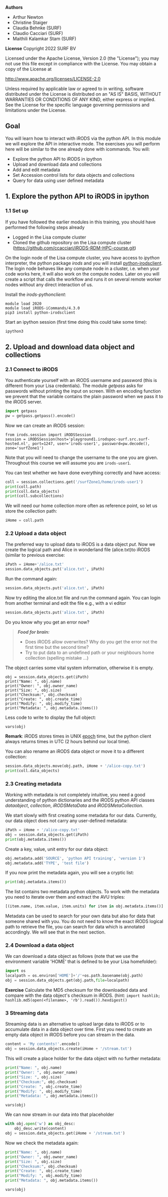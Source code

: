 **Authors**
- Arthur Newton 
- Christine Staiger 
- Claudia Behnke (SURF)
- Claudio Cacciari (SURF)
- Maithili Kalamkar Stam (SURF)

**License**
Copyright 2022 SURF BV

Licensed under the Apache License, Version 2.0 (the "License"); you may not use this file except in compliance with the License. You may obtain a copy of the License at

http://www.apache.org/licenses/LICENSE-2.0

Unless required by applicable law or agreed to in writing, software distributed under the License is distributed on an "AS IS" BASIS, WITHOUT WARRANTIES OR CONDITIONS OF ANY KIND, either express or implied. See the License for the specific language governing permissions and limitations under the License.

## Goal
You will learn how to interact with iRODS via the python API. In this module we will explore the API in interactive mode. The exercises you will perform here will be similar to the one already done with icommands. You will:

- Explore the python API to iRODS in ipython
- Upload and download data and collections
- Add and edit metadata
- Set Accession control lists for data objects and collections
- Query for data using user defined metadata

## 1. Explore the python API to iRODS in ipython

### 1.1 Set up

If you have followed the earlier modules in this training, you should have performed the following steps already 

- Logged in the Lisa compute cluster
- Cloned the github repository on the Lisa compute cluster (https://github.com/ccacciari/iRODS-RDM-HPC-course.git)

On the login node of the Lisa compute cluster, you have access to *ipython* interpreter, the python package *irods* and you will install [python-irodsclient](https://github.com/irods/python-irodsclient). The login node behaves like any compute node in a cluster, i.e. when your code works here, it will also work on the compute nodes. Later on you will create a script that calls the workflow and runs it on several remote worker nodes without any direct interaction of us.


Install the *irods-pythonclient*:

```
module load 2020
module load iRODS-iCommands/4.3.0
pip3 install python-irodsclient
```

Start an ipython session (first time doing this could take some time):

```sh
ipython3
```

## 2. Upload and download data object and collections

### 2.1 Connect to iRODS
You authenticate yourself with an iRODS username and password (this is different from your Lisa credentials). The module *getpass* asks for passwords without printing the input on screen. With en encoding function we prevent that the variable contains the plain password when we pass it to the iRODS server.

```py
import getpass
pw = getpass.getpass().encode()
```
Now we can create an iRODS session:
```
from irods.session import iRODSSession
session = iRODSSession(host='playground1.irodspoc-surf.src.surf-hosted.nl', port=1247, user='irods-user1', password=pw.decode(), zone='surfZone1')
```

Note that you will need to change the username to the one you are given. Throughout this course we will assume you are `irods-user1`. 

You can test whether we have done everything correctly and have access:

```py
coll = session.collections.get('/surfZone1/home/irods-user1')
print(coll.path)
print(coll.data_objects)
print(coll.subcollections)
```

We will need our home collection more often as reference point, so let us store the collection path:

```py
iHome = coll.path
```
 
### 2.2 Upload a data object
The preferred way to upload data to iRODS is a data object *put*. Now we create the logical path and Alice in wonderland file (alice.txt)to iRODS (similar to previous exercise:

```py
iPath = iHome+'/alice.txt'
session.data_objects.put('alice.txt', iPath)
```

Run the command again:

```py
session.data_objects.put('alice.txt', iPath)
```
Now try editing the alice.txt file and run the command again. You can login from another terminal and edit the file e.g., with a vi editor


```py
session.data_objects.put('alice.txt', iPath)
```
Do you know why you get an error now?

> **_Food for brain:_**
>
> * Does iRODS allow overwrites? Why do you get the error not the first time but the second time?
> * Try to put data to an undefined path or your neighbours home collection (spelling mistake ...)


The object carries some vital system information, otherwise it is empty. 

```
obj = session.data_objects.get(iPath)
print("Name: ", obj.name)
print("Owner: ", obj.owner_name)
print("Size: ", obj.size)
print("Checksum:", obj.checksum)
print("Create: ", obj.create_time)
print("Modify: ", obj.modify_time)
print("Metadata: ", obj.metadata.items())
```

Less code to write to display the full object:
```
vars(obj)
```

**Remark**: iRODS stores times in UNIX [epoch](https://en.wikipedia.org/wiki/Unix_time) time, but the python client always returns times in UTC (2 hours behind our local time).

You can also rename an iRODS data object or move it to a different collection:

```py
session.data_objects.move(obj.path, iHome + '/alice-copy.txt')
print(coll.data_objects)
```

### 2.3 Creating metadata
Working with metadata is not completely intuitive, you need a good understanding of python dictionaries and the iRODS python API classes *dataobject*, *collection*, *iRODSMetaData* and *iRODSMetaCollection*.

We start slowly with first creating some metadata for our data. 
Currently, our data object does not carry any user-defined metadata:

```py
iPath = iHome + '/alice-copy.txt'
obj = session.data_objects.get(iPath)
print(obj.metadata.items())
```

Create a key, value, unit entry for our data object:

```py
obj.metadata.add('SOURCE', 'python API training', 'version 1')
obj.metadata.add('TYPE', 'test file')
```
If you now print the metadata again, you will see a cryptic list:

```py
print(obj.metadata.items())
```
The list contains two metadata python objects.
To work with the metadata you need to iterate over them and extract the AVU triples:

```py
[(item.name, item.value, item.units) for item in obj.metadata.items()]
```
Metadata can be used to search for your own data but also for data that someone shared with you. You do not need to know the exact iRODS logical path to retrieve the file, you can search for data which is annotated accordingly. We will see that in the next section.

<!--
**Watch out:** If you do another `data_object.put` you will overwrite not only the bitstream but also all metadata. User-defined metadata will be set to empty.
-->

### 2.4 Download a data object
We can download a data object as follows (note that we use the environment variable 'HOME' that is defined to be your Lisa homefolder):

```py
import os
localpath = os.environ['HOME']+'/'+os.path.basename(obj.path)
obj = session.data_objects.get(obj.path,file=localpath)
```

**Exercise** Calculate the MD5 checksum for the downloaded data and compare with the data object's checksum in iRODS. (hint: `import hashlib; hashlib.md5(open(<filename>, 'rb').read()).hexdigest()`

### 3 Streaming data
Streaming data is an alternative to upload large data to iRODS or to accumulate data in a data object over time. First you need to create an empty data object in iRODS before you can stream in the data.

```py
content = 'My contents!'.encode()
obj = session.data_objects.create(iHome + '/stream.txt')
```
This will create a place holder for the data object with no further metadata:

```py
print("Name: ", obj.name)
print("Owner: ", obj.owner_name)
print("Size: ", obj.size)
print("Checksum:", obj.checksum)
print("Create: ", obj.create_time)
print("Modify: ", obj.modify_time)
print("Metadata: ", obj.metadata.items())
```

```
vars(obj)
```
We can now stream in our data into that placeholder

```py
with obj.open('w') as obj_desc:
    obj_desc.write(content)
obj = session.data_objects.get(iHome + '/stream.txt')
```

Now we check the metadata again:

```py
print("Name: ", obj.name)
print("Owner: ", obj.owner_name)
print("Size: ", obj.size)
print("Checksum:", obj.checksum)
print("Create: ", obj.create_time)
print("Modify: ", obj.modify_time)
print("Metadata: ", obj.metadata.items())
```
```
vars(obj)
```
